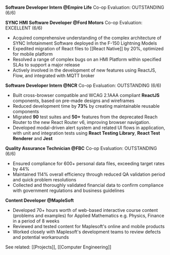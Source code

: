 **Software Developer Intern @Empire Life**
Co-op Evaluation: OUTSTANDING (6/6)

**SYNC HMI Software Developer @Ford Motors**
Co-op Evaluation: EXCELLENT (6/6)
- Acquired comprehensive understanding of the complex architecture of SYNC Infotainment Software deployed in the F-150 Lightning Models  
- Expedited migration of React files to [[React Native]] by 20%, optimized for mobile platform  
- Resolved a range of complex bugs on an HMI Platform within specified SLAs to support a major release  
- Actively involved in the development of new features using ReactJS, Flow, and integrated with MQTT broker

**Software Developer Intern @NCR**
Co-op Evaluation: OUTSTANDING (6/6)
- Built cross-browser compatible and WCAG 2.1AAA compliant **ReactJS** components, based on pre-made designs and wireframes  
- Reduced development time by **73%** by creating maintainable reusable components  
- Migrated **90** test suites and **50+** features from the deprecated Reach Router to the new React Router v6, improving browser navigation.  
- Developed modal-driven alert system and related UI flows in application, with unit and integration tests using **React Testing Library**, **React Test Renderer** and **Jest**

**Quality Assurance Technician @FBC**
Co-op Evaluation: OUTSTANDING (6/6)
- Ensured compliance for 600+ personal data files, exceeding target rates by 44%  
- Maintained 114% overall efficiency through reduced QA validation period and quick problem resolutions  
- Collected and thoroughly validated financial data to confirm compliance with government regulations and business guidelines

**Content Developer @MapleSoft**
- Developed 70+ hours worth of web-based interactive course content (problems and examples) for Applied Mathematics e.g. Physics, Finance in a period of 8 weeks  
- Reviewed and tested content for Maplesoft's online and mobile products  
- Worked closely with Maplesoft's development teams to review defects and potential workarounds

See related: [[Projects]], [[Computer Engineering]]